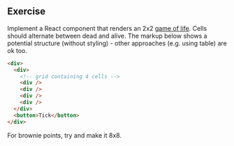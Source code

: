 ## Exercise

Implement a React component that renders an 2x2 [game of life](https://en.wikipedia.org/wiki/Conway%27s_Game_of_Life). Cells should alternate between dead and alive. The markup below shows a potential structure (without styling) - other approaches (e.g. using table) are ok too.

```html
<div>
  <div>
    <!-- grid containing 4 cells -->
    <div />
    <div />
    <div />
    <div />
  </div>
  <button>Tick</button>
</div>
```

For brownie points, try and make it 8x8.
